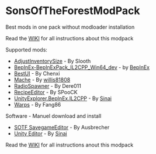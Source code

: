 # SonsOfTheForestModPack
Best mods in one pack without modloader installation

Read the [WIKI](https://github.com/ErythroCraft/SonsOfTheForestModPack/wiki) for all instructions about this modpack

Supported mods:

- [AdjustInventorySize](https://www.nexusmods.com/sonsoftheforest/mods/42?tab=description) - By Slooth
- [BepInEx-BepInExPack_IL2CPP_Win64_dev](https://builds.bepinex.dev/projects/bepinex_be) - by [BepInEx](https://github.com/BepInEx)
- [BestUI](https://thunderstore.io/c/sons-of-the-forest/p/Chenxi/BestUi/) - By Chenxi
- [Mache](https://github.com/willis81808/Mache) - By [willis81808](https://github.com/willis81808)
- [RadioSpawner](https://thunderstore.io/c/sons-of-the-forest/p/Dere011/RadioSpawner/) - By Dere011
- [RecipeEditor](https://thunderstore.io/c/sons-of-the-forest/p/SPooCK/RecipeEditor) - By SPooCK
- [UnityExplorer.BepInEx.IL2CPP](https://github.com/sinai-dev/UnityExplorer) - By [Sinai](https://github.com/sinai-dev)
- [Warps](https://thunderstore.io/c/sons-of-the-forest/p/Fang86/Warps/) - By Fang86


Software - Manuel download and install

- [SOTF SavegameEditor](https://www.nexusmods.com/sonsoftheforest/mods/34?tab=description) - By Ausbrecher
- [Unity Editor](https://github.com/sinai-dev/UnityExplorer#unity-editor) - By [Sinai](https://github.com/sinai-dev)

Read the [WIKI](https://github.com/ErythroCraft/SonsOfTheForestModPack/wiki) for all instructions anout this modpack
